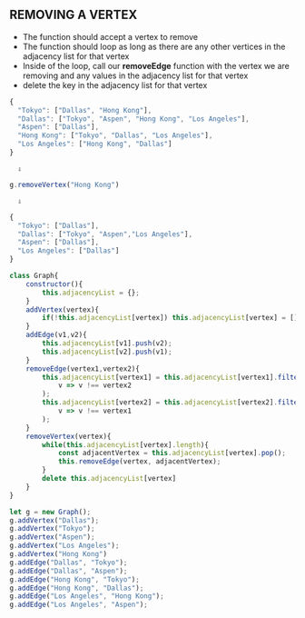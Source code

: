 ## REMOVING A VERTEX
- The function should accept a vertex to remove
- The function should loop as long as there are any other vertices in the adjacency list for that vertex
- Inside of the loop, call our __removeEdge__ function with the vertex we are removing and any values in the adjacency list for that vertex
- delete the key in the adjacency list for that vertex

```javascript
{
  "Tokyo": ["Dallas", "Hong Kong"],
  "Dallas": ["Tokyo", "Aspen", "Hong Kong", "Los Angeles"],
  "Aspen": ["Dallas"],
  "Hong Kong": ["Tokyo", "Dallas", "Los Angeles"],
  "Los Angeles": ["Hong Kong", "Dallas"]
}
```
      ⇩
```javascript
g.removeVertex("Hong Kong")
```
      ⇩
```javascript
{
  "Tokyo": ["Dallas"],
  "Dallas": ["Tokyo", "Aspen","Los Angeles"],
  "Aspen": ["Dallas"],
  "Los Angeles": ["Dallas"]
}
```

```javascript
class Graph{
    constructor(){
        this.adjacencyList = {};
    }
    addVertex(vertex){
        if(!this.adjacencyList[vertex]) this.adjacencyList[vertex] = [];
    }
    addEdge(v1,v2){
        this.adjacencyList[v1].push(v2);
        this.adjacencyList[v2].push(v1);
    }
    removeEdge(vertex1,vertex2){
        this.adjacencyList[vertex1] = this.adjacencyList[vertex1].filter(
            v => v !== vertex2
        );
        this.adjacencyList[vertex2] = this.adjacencyList[vertex2].filter(
            v => v !== vertex1
        );
    }
    removeVertex(vertex){
        while(this.adjacencyList[vertex].length){
            const adjacentVertex = this.adjacencyList[vertex].pop();
            this.removeEdge(vertex, adjacentVertex);
        }
        delete this.adjacencyList[vertex]
    }
}

let g = new Graph();
g.addVertex("Dallas");
g.addVertex("Tokyo");
g.addVertex("Aspen");
g.addVertex("Los Angeles");
g.addVertex("Hong Kong")
g.addEdge("Dallas", "Tokyo");
g.addEdge("Dallas", "Aspen");
g.addEdge("Hong Kong", "Tokyo");
g.addEdge("Hong Kong", "Dallas");
g.addEdge("Los Angeles", "Hong Kong");
g.addEdge("Los Angeles", "Aspen");

```
